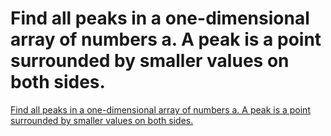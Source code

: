 # Find all peaks in a one-dimensional array of numbers a. A peak is a point surrounded by smaller values on both sides.
[Find all peaks in a one-dimensional array of numbers a. A peak is a point surrounded by smaller values on both sides.](https://aiwithcloud.com/2022/09/19/find_all_peaks_in_a_one_dimensional_array_of_numbers_a-_a_peak_is_a_point_surrounded_by_smaller_values_on_both_sides/)